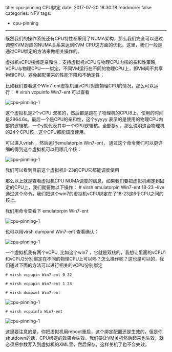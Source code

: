 title: cpu-pinning CPU绑定
date: 2017-07-20 18:30:18
readmore: false
categories: NFV
tags:
- cpu-pinning
---

既然我们的操作系统还有CPU特性都采用了NUMA架构，那么我们完全可以通过调整KVM对应的NUMA关系来达到KVM CPU这方面的优化。这里，我们一般是通过CPU绑定的方法来做相关操作的。

虚拟机vCPU核绑定亲和性：支持虚拟机vCPU与物理CPU内核的亲和性策略, VCPU与物理CPU一一绑定，不同VM运行在不同的物理CPU上，即VM间不共享物理CPU，避免超配带来的性能下降和不确定性；

比如我们要看这个Win7-ent虚拟机里vCPU对应物理CPU的情况，那么可以运行： # virsh vcpuinfo Win7-ent  可以查看

![cpu-pinning-1](/images/cpu-pinning/cpu-pinning-1.png)

这个虚拟机是2个vCPU 双核的，然后都是跑在了物理机的CPU8上，使用的时间是2964.6s。最后一个是CPU的亲和性，这个yyyyy 表示的是使用的物理CPU内部的逻辑核，一个y就代表其中一个CPU逻辑核。全部是y ，那么说明这台物理机的24个CPU核，这个CPU都能调度使用。

可以进入vrish ，然后运行emulatorpin Win7-ent， 通过这个命令我们可以更详细的得到这个虚拟机可以用哪几个核：

![cpu-pinning-1](/images/cpu-pinning/cpu-pinning-2.png)

我们可以看到目前这个虚拟机0-23的CPU它都能调度使用

那么以上就是查看虚拟机CPU NUMA调度的信息，如果我们要把虚拟机绑定到固定的CPU上，我们就要做以下操作： # virsh emulatorpin Win7-ent 18-23 –live   通过这个命令，我们把这个win7的虚拟机vCPU绑定在了18-23这6个CPU之间的核上。

我们用命令查看下 emulatorpin Win7-ent

![cpu-pinning-1](/images/cpu-pinning/cpu-pinning-3.png)

也可以用virsh dumpxml Win7-ent 查看确认：

![cpu-pinning-1](/images/cpu-pinning/cpu-pinning-4.png)

一个虚拟机我有两个vCPU, 比如这个win7 ，它就是双核的，我想让里面的vCPU1和vCPU2分别绑定在不同的物理CPU上可以吗？怎么操作呢？这也是可以的，我们通过下面的方法可以进行相关的vCPU分别绑定

    # virsh vcpupin Win7-ent 0 22
    
    # virsh vcpupin Win7-ent 1 23
    
    # virsh dumpxml Win7-ent

![cpu-pinning-1](/images/cpu-pinning/cpu-pinning-5.png)

    # virsh vcpuinfo Win7-ent

![cpu-pinning-1](/images/cpu-pinning/cpu-pinning-6.png)

这里要注意的是，你把虚拟机用reboot重启，这个绑定配置还是生效的，但是你shutdown的话，CPU绑定的效果会失效。我们要让VM关机然后起来也生效，就必须把参数写入到虚拟机的XML里，然后保存，这样关机了也不会失效。







